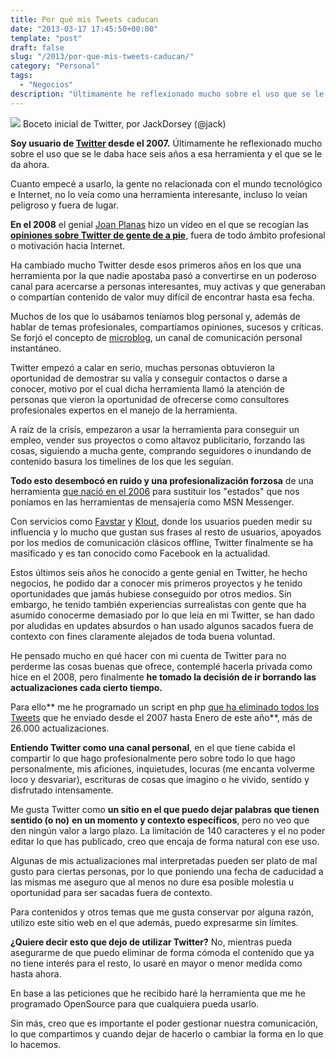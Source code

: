 ```yaml
---
title: Por qué mis Tweets caducan
date: "2013-03-17 17:45:50+00:00"
template: "post"
draft: false
slug: "/2013/por-que-mis-tweets-caducan/"
category: "Personal"
tags:
  - "Negocios"
description: "Últimamente he reflexionado mucho sobre el uso que se le daba hace seis años a esa herramienta y el que se le da ahora."
---
```



[![](https://farm1.staticflickr.com/44/182613360_6d76db726a.jpg)](http://www.flickr.com/photos/jackdorsey/182613360) Boceto inicial de Twitter, por JackDorsey (@jack)

**Soy usuario de [Twitter](http://twitter.com) desde el 2007.** Últimamente he reflexionado mucho sobre el uso que se le daba hace seis años a esa herramienta y el que se le da ahora.

Cuanto empecé a usarlo, la gente no relacionada con el mundo tecnológico e Internet, no lo veía como una herramienta interesante, incluso lo veían peligroso y fuera de lugar.

**En el 2008** el genial [Joan Planas](http://joanplanas.com/) hizo un vídeo en el que se recogían las **[opiniones sobre Twitter de gente de a pie](/2008/twitter-pero-para-eso-ya-tienes-el-fotolog-no/)**, fuera de todo ámbito profesional o motivación hacia Internet.

Ha cambiado mucho Twitter desde esos primeros años en los que una herramienta por la que nadie apostaba pasó a convertirse en un poderoso canal para acercarse a personas interesantes, muy activas y que generaban o compartían contenido de valor muy difícil de encontrar hasta esa fecha.

Muchos de los que lo usábamos teníamos blog personal y, además de hablar de temas profesionales, compartíamos opiniones, sucesos y críticas. Se forjó el concepto de [microblog](http://es.wikipedia.org/wiki/Microblogging), un canal de comunicación personal instantáneo.

Twitter empezó a calar en serio, muchas personas obtuvieron la oportunidad de demostrar su valía y conseguir contactos o darse a conocer, motivo por el cual dicha herramienta llamó la atención de personas que vieron la oportunidad de ofrecerse como consultores profesionales expertos en el manejo de la herramienta.

A raíz de la crisis, empezaron a usar la herramienta para conseguir un empleo, vender sus proyectos o como altavoz publicitario, forzando las cosas, siguiendo a mucha gente, comprando seguidores o inundando de contenido basura los timelines de los que les seguían.

**Todo esto desembocó en ruido y una profesionalización forzosa** de una herramienta [que nació en el 2006](http://www.flickr.com/photos/jackdorsey/182613360/) para sustituir los "estados" que nos poníamos en las herramientas de mensajería como MSN Messenger.

Con servicios como [Favstar](http://es.favstar.fm/) y [Klout](http://klout.com), donde los usuarios pueden medir su influencia y lo mucho que gustan sus frases al resto de usuarios, apoyados por los medios de comunicación clásicos offline, Twitter finalmente se ha masificado y es tan conocido como Facebook en la actualidad.

Estos últimos seis años he conocido a gente genial en Twitter, he hecho negocios, he podido dar a conocer mis primeros proyectos y he tenido oportunidades que jamás hubiese conseguido por otros medios. Sin embargo, he tenido también experiencias surrealistas con gente que ha asumido conocerme demasiado por lo que leía en mi Twitter, se han dado por aludidas en updates absurdos o han usado algunos sacados fuera de contexto con fines claramente alejados de toda buena voluntad.

He pensado mucho en qué hacer con mi cuenta de Twitter para no perderme las cosas buenas que ofrece, contemplé hacerla privada como hice en el 2008, pero finalmente **he tomado la decisión de ir borrando las actualizaciones cada cierto tiempo.**

Para ello** me he programado un script en php [que ha eliminado todos los Tweets](http://instagram.com/p/W7tRCYwM5e/) que he enviado desde el 2007 hasta Enero de este año**, más de 26.000 actualizaciones.

**Entiendo Twitter como una canal personal**, en el que tiene cabida el compartir lo que hago profesionalmente pero sobre todo lo que hago personalmente, mis aficiones, inquietudes, locuras (me encanta volverme loco y desvariar), escrituras de cosas que imagino o he vivido, sentido y disfrutado intensamente.

Me gusta Twitter como **un sitio en el que puedo dejar palabras que tienen sentido (o no)** **en un momento y contexto específicos**, pero no veo que den ningún valor a largo plazo. La limitación de 140 caracteres y el no poder editar lo que has publicado, creo que encaja de forma natural con ese uso.

Algunas de mis actualizaciones mal interpretadas pueden ser plato de mal gusto para ciertas personas, por lo que poniendo una fecha de caducidad a las mismas me aseguro que al menos no dure esa posible molestia u oportunidad para ser sacadas fuera de contexto.

Para contenidos y otros temas que me gusta conservar por alguna razón, utilizo este sitio web en el que además, puedo expresarme sin límites.

**¿Quiere decir esto que dejo de utilizar Twitter?** No, mientras pueda asegurarme de que puedo eliminar de forma cómoda el contenido que ya no tiene interés para el resto, lo usaré en mayor o menor medida como hasta ahora.

En base a las peticiones que he recibido haré la herramienta que me he programado OpenSource para que cualquiera pueda usarlo.

Sin más, creo que es importante el poder gestionar nuestra comunicación, lo que compartimos y cuando dejar de hacerlo o cambiar la forma en lo que lo hacemos.
